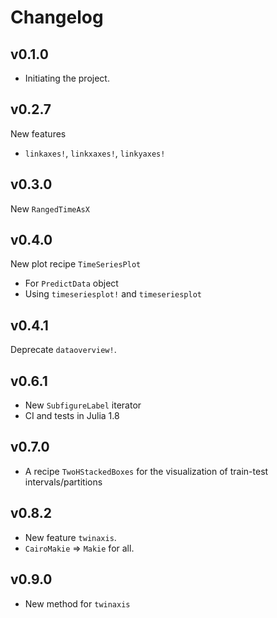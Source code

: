 # Changelog

## v0.1.0

  * Initiating the project.

## v0.2.7

New features
- `linkaxes!`, `linkxaxes!`, `linkyaxes!`

## v0.3.0
New `RangedTimeAsX`

## v0.4.0
New plot recipe `TimeSeriesPlot`
- For `PredictData` object
- Using `timeseriesplot!` and `timeseriesplot`

## v0.4.1
Deprecate `dataoverview!`.

## v0.6.1
- New `SubfigureLabel` iterator
- CI and tests in Julia 1.8

## v0.7.0
- A recipe `TwoHStackedBoxes` for the visualization of train-test intervals/partitions

## v0.8.2
- New feature `twinaxis`.
- `CairoMakie` => `Makie` for all.

## v0.9.0
- New method for `twinaxis`